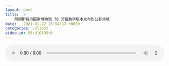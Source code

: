 ```yaml
---
layout: post
title:  >
    阿姆斯特丹国家博物馆 70 万幅数字版本发布到公有领域
date:   2021-01-22 15:54:13 +0800
categories: solidot
video-id: S9cU1OlO5t8
---
```


<audio src="/assets/8da26ca338008533d76ef2a210aae775.mp3" style="width: 100%;" controls></audio>


